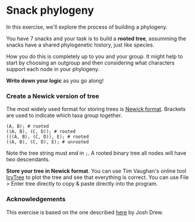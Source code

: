 # Snack phylogeny

In this exercise, we'll explore the process of building a phylogeny.

You have 7 snacks and your task is to build a **rooted tree**, assumming the snacks have a shared phylogenetic history, just like species.

How you do this is completely up to you and your group. It might help to start by choosing an outgroup and then considering what characters support each node in your phylogeny.

**Write down your logic** as you go along!

### Create a Newick version of tree

The most widely used format for storing trees is [Newick format](https://en.wikipedia.org/wiki/Newick_format). Brackets are used to indicate which taxa group together.

```
(A, B); # rooted
((A, B), (C, D)); # rooted
(((A, B), (C, D)), E); # rooted
((A, B), (C, D), E); # unrooted
```

Note the tree string must end in ```;```.
A rooted binary tree all nodes will have two descendants. 

**Store your tree in Newick format**. You can use Tim Vaughan's online tool [IcyTree](https://icytree.org) to plot the tree and see that everything is correct. You can use File > Enter tree directly to copy & paste directly into the program.

### Acknowledgements

This exercise is based on the one described [here](https://labroides.wordpress.com/candy-phylogeny/) by Josh Drew. 
